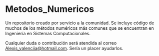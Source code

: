 # Metodos_Numericos
Un repositorio creado por servicio a la comunidad. Se incluye código de muchos de los métodos numéricos más comunes que se encuentran en Ingeniería en Sistemas Computacionales.

Cualquier duda o contribución será atendida al correo Alexis_valenciia@hotmail.com. Sería un placer ayudarlos.
